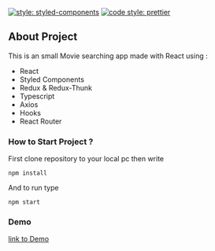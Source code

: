 [![style: styled-components](https://img.shields.io/badge/style-%F0%9F%92%85%20styled--components-orange.svg?colorB=daa357&colorA=db748e)](https://github.com/styled-components/styled-components)
[![code style: prettier](https://img.shields.io/badge/code_style-prettier-ff69b4.svg)](https://github.com/prettier/prettier)

## About Project

This is an small Movie searching app made with React using :
* React
* Styled Components 
* Redux & Redux-Thunk
* Typescript
* Axios
* Hooks
* React Router

### How to Start Project ?
First clone repository to your local pc then write

`npm install`

And to run type

`npm start`

### Demo

[link to Demo](https://quiet-shelf-15537.herokuapp.com/)

